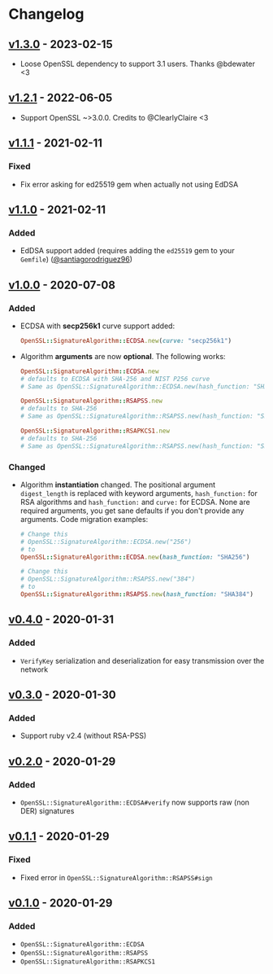 # Changelog

## [v1.3.0] - 2023-02-15

- Loose OpenSSL dependency to support 3.1 users. Thanks @bdewater <3

## [v1.2.1] - 2022-06-05

- Support OpenSSL ~>3.0.0. Credits to @ClearlyClaire <3

## [v1.1.1] - 2021-02-11

### Fixed

- Fix error asking for ed25519 gem when actually not using EdDSA

## [v1.1.0] - 2021-02-11

### Added

- EdDSA support added (requires adding the `ed25519` gem to your `Gemfile`) ([@santiagorodriguez96])

## [v1.0.0] - 2020-07-08

### Added

- ECDSA with **secp256k1** curve support added:
  ```rb
  OpenSSL::SignatureAlgorithm::ECDSA.new(curve: "secp256k1")
  ```
- Algorithm **arguments** are now **optional**. The following works:

  ```rb
  OpenSSL::SignatureAlgorithm::ECDSA.new
  # defaults to ECDSA with SHA-256 and NIST P256 curve
  # Same as OpenSSL::SignatureAlgorithm::ECDSA.new(hash_function: "SHA256", curve: "prime256v1")

  OpenSSL::SignatureAlgorithm::RSAPSS.new
  # defaults to SHA-256
  # Same as OpenSSL::SignatureAlgorithm::RSAPSS.new(hash_function: "SHA256")

  OpenSSL::SignatureAlgorithm::RSAPKCS1.new
  # defaults to SHA-256
  # Same as OpenSSL::SignatureAlgorithm::RSAPSS.new(hash_function: "SHA256")
  ```

### Changed

- Algorithm **instantiation** changed. The positional argument `digest_length` is replaced with keyword arguments, `hash_function:` for RSA algorithms and `hash_function:` and `curve:` for ECDSA. None are required arguments, you get sane defaults if you don't provide any arguments. Code migration examples:
  ```rb
  # Change this
  # OpenSSL::SignatureAlgorithm::ECDSA.new("256")
  # to
  OpenSSL::SignatureAlgorithm::ECDSA.new(hash_function: "SHA256")
  ```
  ```rb
  # Change this
  # OpenSSL::SignatureAlgorithm::RSAPSS.new("384")
  # to
  OpenSSL::SignatureAlgorithm::RSAPSS.new(hash_function: "SHA384")
  ```

## [v0.4.0] - 2020-01-31

### Added

- `VerifyKey` serialization and deserialization for easy transmission over the network

## [v0.3.0] - 2020-01-30

### Added

- Support ruby v2.4 (without RSA-PSS)

## [v0.2.0] - 2020-01-29

### Added

- `OpenSSL::SignatureAlgorithm::ECDSA#verify` now supports raw (non DER) signatures

## [v0.1.1] - 2020-01-29

### Fixed

- Fixed error in `OpenSSL::SignatureAlgorithm::RSAPSS#sign`

## [v0.1.0] - 2020-01-29

### Added

- `OpenSSL::SignatureAlgorithm::ECDSA`
- `OpenSSL::SignatureAlgorithm::RSAPSS`
- `OpenSSL::SignatureAlgorithm::RSAPKCS1`

[v1.3.0]: https://github.com/cedarcode/openssl-signature_algorithm/compare/v1.2.1...v1.3.0/
[v1.2.1]: https://github.com/cedarcode/openssl-signature_algorithm/compare/v1.1.1...v1.2.1/
[v1.1.1]: https://github.com/cedarcode/openssl-signature_algorithm/compare/v1.1.0...v1.1.1/
[v1.1.0]: https://github.com/cedarcode/openssl-signature_algorithm/compare/v1.0.0...v1.1.0/
[v1.0.0]: https://github.com/cedarcode/openssl-signature_algorithm/compare/v0.4.0...v1.0.0/
[v0.4.0]: https://github.com/cedarcode/openssl-signature_algorithm/compare/v0.3.0...v0.4.0/
[v0.3.0]: https://github.com/cedarcode/openssl-signature_algorithm/compare/v0.2.0...v0.3.0/
[v0.2.0]: https://github.com/cedarcode/openssl-signature_algorithm/compare/v0.1.1...v0.2.0/
[v0.1.1]: https://github.com/cedarcode/openssl-signature_algorithm/compare/v0.1.0...v0.1.1/
[v0.1.0]: https://github.com/cedarcode/openssl-signature_algorithm/compare/41887c277dc7fa0c884ccf8924cf990ff76784d9...v0.1.0/

[@santiagorodriguez96]: https://github.com/santiagorodriguez96
[@ClearlyClaire]: https://github.com/clearlyclaire
[@bdewater]: https://github.com/bdewater

